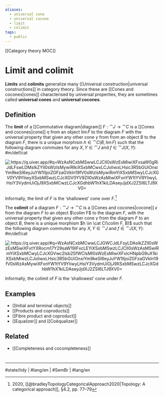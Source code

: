 ```yaml
---
aliases:
  - universal cone
  - universal cocone
  - limit
  - colimit
tags:
  - public
---
```

[[Category theory MOC]]
# Limit and colimit

**Limits** and **colimits** generalize many [[Universal construction|universal constructions]] in category theory.
Since these are [[Cones and cocones|cones]] characterised by universal properties, they are sometimes called **universal cones** and **universal cocones**.

## Definition

The **limit** of a [[Commutative diagram|diagram]] $F : \cat J \to \cat C$ is a [[Cones and cocones|cone]] $\eta$ from an object $\lim F$ to the diagram $F$ 
with the universal property that given any other cone $\gamma$ from from an object $B$ to the diagram $F$,
there is a unique morphism $h \in \cat C(B, \lim F)$ such that the following diagram commutes for any $X,Y \in \cat J$ and $f \in \cat J(X,Y)$: #m/def/cat

<p align="center"><img align="center" src="https://i.upmath.me/svg/%0A%25%20%60calc%60%20is%20necessary%20to%20draw%20curved%20arrows.%0A%5Cusetikzlibrary%7Bcalc%7D%0A%25%20%60pathmorphing%60%20is%20necessary%20to%20draw%20squiggly%20arrows.%0A%5Cusetikzlibrary%7Bdecorations.pathmorphing%7D%0A%25%20A%20TikZ%20style%20for%20curved%20arrows%20of%20a%20fixed%20height%2C%20due%20to%20Andr%C3%A9C.%0A%5Ctikzset%7Bcurve%2F.style%3D%7Bsettings%3D%7B%231%7D%2Cto%20path%3D%7B(%5Ctikztostart)%0A%20%20%20%20..%20controls%20(%24(%5Ctikztostart)!%5Cpv%7Bpos%7D!(%5Ctikztotarget)!%5Cpv%7Bheight%7D!270%3A(%5Ctikztotarget)%24)%0A%20%20%20%20and%20(%24(%5Ctikztostart)!1-%5Cpv%7Bpos%7D!(%5Ctikztotarget)!%5Cpv%7Bheight%7D!270%3A(%5Ctikztotarget)%24)%0A%20%20%20%20..%20(%5Ctikztotarget)%5Ctikztonodes%7D%7D%2C%0A%20%20%20%20settings%2F.code%3D%7B%5Ctikzset%7Bquiver%2F.cd%2C%231%7D%0A%20%20%20%20%20%20%20%20%5Cdef%5Cpv%23%231%7B%5Cpgfkeysvalueof%7B%2Ftikz%2Fquiver%2F%23%231%7D%7D%7D%2C%0A%20%20%20%20quiver%2F.cd%2Cpos%2F.initial%3D0.35%2Cheight%2F.initial%3D0%7D%0A%25%20TikZ%20arrowhead%2Ftail%20styles.%0A%5Ctikzset%7Btail%20reversed%2F.code%3D%7B%5Cpgfsetarrowsstart%7Btikzcd%20to%7D%7D%7D%0A%5Ctikzset%7B2tail%2F.code%3D%7B%5Cpgfsetarrowsstart%7BImplies%5Breversed%5D%7D%7D%7D%0A%5Ctikzset%7B2tail%20reversed%2F.code%3D%7B%5Cpgfsetarrowsstart%7BImplies%7D%7D%7D%0A%25%20TikZ%20arrow%20styles.%0A%5Ctikzset%7Bno%20body%2F.style%3D%7B%2Ftikz%2Fdash%20pattern%3Don%200%20off%201mm%7D%7D%0A%25%20https%3A%2F%2Fq.uiver.app%2F%23q%3DWzAsNCxbMSwwLCJCIl0sWzEsMiwiXFxsaW0gRiJdLFswLDMsIkZYIl0sWzIsMywiRlkiXSxbMCwxLCJoIiwxLHsic3R5bGUiOnsiYm9keSI6eyJuYW1lIjoiZGFzaGVkIn19fV0sWzIsMywiRmYiXSxbMSwyLCJcXGV0YV9YIiwyXSxbMSwzLCJcXGV0YV9ZIl0sWzAsMiwiXFxnYW1tYV9YIiwyLHsiY3VydmUiOjJ9XSxbMCwzLCJcXGdhbW1hX1kiLDAseyJjdXJ2ZSI6LTJ9XV0%3D%0A%5Cbegin%7Btikzcd%7D%5Bampersand%20replacement%3D%5C%26%5D%0A%09%5C%26%20B%20%5C%5C%0A%09%5C%5C%0A%09%5C%26%20%7B%5Clim%20F%7D%20%5C%5C%0A%09FX%20%5C%26%5C%26%20FY%0A%09%5Carrow%5B%22h%22%7Bdescription%7D%2C%20dashed%2C%20from%3D1-2%2C%20to%3D3-2%5D%0A%09%5Carrow%5B%22Ff%22%2C%20from%3D4-1%2C%20to%3D4-3%5D%0A%09%5Carrow%5B%22%7B%5Ceta_X%7D%22'%2C%20from%3D3-2%2C%20to%3D4-1%5D%0A%09%5Carrow%5B%22%7B%5Ceta_Y%7D%22%2C%20from%3D3-2%2C%20to%3D4-3%5D%0A%09%5Carrow%5B%22%7B%5Cgamma_X%7D%22'%2C%20curve%3D%7Bheight%3D12pt%7D%2C%20from%3D1-2%2C%20to%3D4-1%5D%0A%09%5Carrow%5B%22%7B%5Cgamma_Y%7D%22%2C%20curve%3D%7Bheight%3D-12pt%7D%2C%20from%3D1-2%2C%20to%3D4-3%5D%0A%5Cend%7Btikzcd%7D%0A#invert" alt="https://q.uiver.app/#q=WzAsNCxbMSwwLCJCIl0sWzEsMiwiXFxsaW0gRiJdLFswLDMsIkZYIl0sWzIsMywiRlkiXSxbMCwxLCJoIiwxLHsic3R5bGUiOnsiYm9keSI6eyJuYW1lIjoiZGFzaGVkIn19fV0sWzIsMywiRmYiXSxbMSwyLCJcXGV0YV9YIiwyXSxbMSwzLCJcXGV0YV9ZIl0sWzAsMiwiXFxnYW1tYV9YIiwyLHsiY3VydmUiOjJ9XSxbMCwzLCJcXGdhbW1hX1kiLDAseyJjdXJ2ZSI6LTJ9XV0=" /></p>

Informally, the limit of $F$ is the ‘shallowest’ cone over $F$.[^br]

The **colimit** of a diagram $F : \cat J \to \cat C$ is a [[Cones and cocones|cocone]] $\epsilon$ from the diagram $F$ to an object $\colim F$ to the diagram $F$,
with the universal property that given any other cone $\gamma$ from the diagram $F$ to an object $B$,
there is a unique morphism $h \in \cat C(\colim F, B)$ such that the following diagram commutes for any $X, Y \in \cat J$ and $f \in \cat J(X,Y)$: #m/def/cat

<p align="center"><img align="center" src="https://i.upmath.me/svg/%0A%25%20%60calc%60%20is%20necessary%20to%20draw%20curved%20arrows.%0A%5Cusetikzlibrary%7Bcalc%7D%0A%25%20%60pathmorphing%60%20is%20necessary%20to%20draw%20squiggly%20arrows.%0A%5Cusetikzlibrary%7Bdecorations.pathmorphing%7D%0A%25%20A%20TikZ%20style%20for%20curved%20arrows%20of%20a%20fixed%20height%2C%20due%20to%20Andr%C3%A9C.%0A%5Ctikzset%7Bcurve%2F.style%3D%7Bsettings%3D%7B%231%7D%2Cto%20path%3D%7B(%5Ctikztostart)%0A%20%20%20%20..%20controls%20(%24(%5Ctikztostart)!%5Cpv%7Bpos%7D!(%5Ctikztotarget)!%5Cpv%7Bheight%7D!270%3A(%5Ctikztotarget)%24)%0A%20%20%20%20and%20(%24(%5Ctikztostart)!1-%5Cpv%7Bpos%7D!(%5Ctikztotarget)!%5Cpv%7Bheight%7D!270%3A(%5Ctikztotarget)%24)%0A%20%20%20%20..%20(%5Ctikztotarget)%5Ctikztonodes%7D%7D%2C%0A%20%20%20%20settings%2F.code%3D%7B%5Ctikzset%7Bquiver%2F.cd%2C%231%7D%0A%20%20%20%20%20%20%20%20%5Cdef%5Cpv%23%231%7B%5Cpgfkeysvalueof%7B%2Ftikz%2Fquiver%2F%23%231%7D%7D%7D%2C%0A%20%20%20%20quiver%2F.cd%2Cpos%2F.initial%3D0.35%2Cheight%2F.initial%3D0%7D%0A%25%20TikZ%20arrowhead%2Ftail%20styles.%0A%5Ctikzset%7Btail%20reversed%2F.code%3D%7B%5Cpgfsetarrowsstart%7Btikzcd%20to%7D%7D%7D%0A%5Ctikzset%7B2tail%2F.code%3D%7B%5Cpgfsetarrowsstart%7BImplies%5Breversed%5D%7D%7D%7D%0A%5Ctikzset%7B2tail%20reversed%2F.code%3D%7B%5Cpgfsetarrowsstart%7BImplies%7D%7D%7D%0A%25%20TikZ%20arrow%20styles.%0A%5Ctikzset%7Bno%20body%2F.style%3D%7B%2Ftikz%2Fdash%20pattern%3Don%200%20off%201mm%7D%7D%0A%25%20https%3A%2F%2Fq.uiver.app%2F%23q%3DWzAsNCxbMCwwLCJGWCJdLFsyLDAsIkZZIl0sWzEsMSwiXFxtYXRocm17Y29saW19IFxcLEYiXSxbMSwzLCJCIl0sWzAsMSwiRmYiXSxbMCwyLCJcXGVwc2lsb25fWCIsMl0sWzEsMiwiXFxlcHNpbG9uX1kiXSxbMiwzLCJoIiwxLHsic3R5bGUiOnsiYm9keSI6eyJuYW1lIjoiZGFzaGVkIn19fV0sWzAsMywiXFxnYW1tYV9YIiwyLHsiY3VydmUiOjJ9XSxbMSwzLCJcXGdhbW1hX1kiLDAseyJjdXJ2ZSI6LTJ9XV0%3D%0A%5Cbegin%7Btikzcd%7D%5Bampersand%20replacement%3D%5C%26%5D%0A%09FX%20%5C%26%5C%26%20FY%20%5C%5C%0A%09%5C%26%20%7B%5Cmathrm%7Bcolim%7D%20%5C%2CF%7D%20%5C%5C%0A%09%5C%5C%0A%09%5C%26%20B%0A%09%5Carrow%5B%22Ff%22%2C%20from%3D1-1%2C%20to%3D1-3%5D%0A%09%5Carrow%5B%22%7B%5Cepsilon_X%7D%22'%2C%20from%3D1-1%2C%20to%3D2-2%5D%0A%09%5Carrow%5B%22%7B%5Cepsilon_Y%7D%22%2C%20from%3D1-3%2C%20to%3D2-2%5D%0A%09%5Carrow%5B%22h%22%7Bdescription%7D%2C%20dashed%2C%20from%3D2-2%2C%20to%3D4-2%5D%0A%09%5Carrow%5B%22%7B%5Cgamma_X%7D%22'%2C%20curve%3D%7Bheight%3D12pt%7D%2C%20from%3D1-1%2C%20to%3D4-2%5D%0A%09%5Carrow%5B%22%7B%5Cgamma_Y%7D%22%2C%20curve%3D%7Bheight%3D-12pt%7D%2C%20from%3D1-3%2C%20to%3D4-2%5D%0A%5Cend%7Btikzcd%7D%0A#invert" alt="https://q.uiver.app/#q=WzAsNCxbMCwwLCJGWCJdLFsyLDAsIkZZIl0sWzEsMSwiXFxtYXRocm17Y29saW19IFxcLEYiXSxbMSwzLCJCIl0sWzAsMSwiRmYiXSxbMCwyLCJcXGVwc2lsb25fWCIsMl0sWzEsMiwiXFxlcHNpbG9uX1kiXSxbMiwzLCJoIiwxLHsic3R5bGUiOnsiYm9keSI6eyJuYW1lIjoiZGFzaGVkIn19fV0sWzAsMywiXFxnYW1tYV9YIiwyLHsiY3VydmUiOjJ9XSxbMSwzLCJcXGdhbW1hX1kiLDAseyJjdXJ2ZSI6LTJ9XV0=" /></p>

Informally, the colimit of $F$ is the ‘shallowest’ cone under $F$.

[^br]: 2020, [[@bradleyTopologyCategoricalApproach2020|Topology: A  categorical approach]], §4.2, pp. 77–79

## Examples

- [[Initial and terminal objects]]
- [[Products and coproducts]]
- [[Fibre product and coproduct]]
- [[Equalizer]] and [[Coëqualizer]]

## Related

- [[Completeness and cocompleteness]]

#
---
#state/tidy | #lang/en | #SemBr | #lang/en
